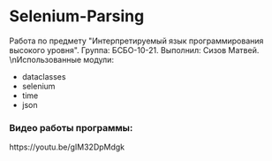 # Selenium-Parsing
Работа по предмету "Интерпретируемый язык программирования высокого уровня". Группа: БСБО-10-21. Выполнил: Сизов Матвей.
\nИспользованные модули:
- dataclasses
- selenium
- time
- json

<h3>Видео работы программы:</h3>
https://youtu.be/gIM32DpMdgk
